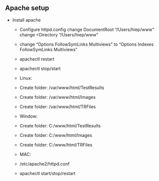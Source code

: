 ## Apache setup
* Install apache
   * Configure httpd.config
	  change DocumentRoot “/Users/hiep/www”
	  change <Directory “/Users/hiep/www”
	* change “Options FollowSymLinks Multiviews” to “Options Indexes FollowSymLinks Multiviews”
	* apachectl restart
	* apachectl stop/start

   * Linux:
	* Create folder: /var/www/html/TestResults
	* Create folder: /var/www/html/Images
	* Create folder: /var/www/html/TRFiles
   * Window:
	* Create folder: C:/www/html/TestResults
	* Create folder: C:/www/html/Images
	* Create folder: C:/www/html/TRFiles
   * MAC:
	* /etc/apache2/httpd.conf
	* apachectl start/stop/restart
